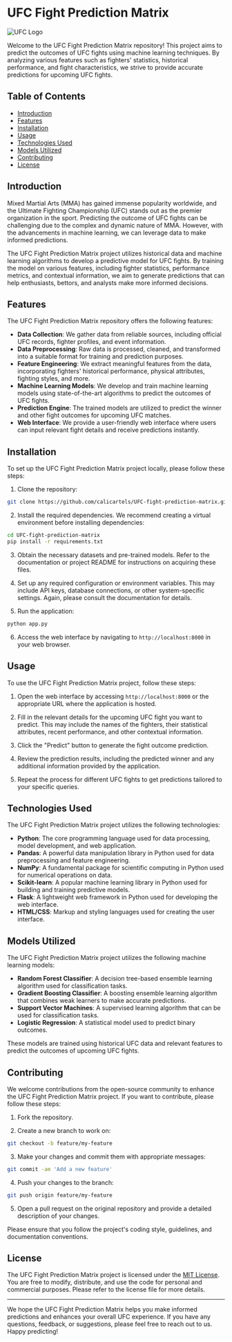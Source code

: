 # UFC Fight Prediction Matrix

![UFC Logo](https://github.com/calicartels/UFC-fight-prediction-matrix/blob/main/images/ufc_logo.png)

Welcome to the UFC Fight Prediction Matrix repository! This project aims to predict the outcomes of UFC fights using machine learning techniques. By analyzing various features such as fighters' statistics, historical performance, and fight characteristics, we strive to provide accurate predictions for upcoming UFC fights.

## Table of Contents

- [Introduction](#introduction)
- [Features](#features)
- [Installation](#installation)
- [Usage](#usage)
- [Technologies Used](#technologies-used)
- [Models Utilized](#models-utilized)
- [Contributing](#contributing)
- [License](#license)

## Introduction

Mixed Martial Arts (MMA) has gained immense popularity worldwide, and the Ultimate Fighting Championship (UFC) stands out as the premier organization in the sport. Predicting the outcome of UFC fights can be challenging due to the complex and dynamic nature of MMA. However, with the advancements in machine learning, we can leverage data to make informed predictions.

The UFC Fight Prediction Matrix project utilizes historical data and machine learning algorithms to develop a predictive model for UFC fights. By training the model on various features, including fighter statistics, performance metrics, and contextual information, we aim to generate predictions that can help enthusiasts, bettors, and analysts make more informed decisions.

## Features

The UFC Fight Prediction Matrix repository offers the following features:

- **Data Collection**: We gather data from reliable sources, including official UFC records, fighter profiles, and event information.
- **Data Preprocessing**: Raw data is processed, cleaned, and transformed into a suitable format for training and prediction purposes.
- **Feature Engineering**: We extract meaningful features from the data, incorporating fighters' historical performance, physical attributes, fighting styles, and more.
- **Machine Learning Models**: We develop and train machine learning models using state-of-the-art algorithms to predict the outcomes of UFC fights.
- **Prediction Engine**: The trained models are utilized to predict the winner and other fight outcomes for upcoming UFC matches.
- **Web Interface**: We provide a user-friendly web interface where users can input relevant fight details and receive predictions instantly.

## Installation

To set up the UFC Fight Prediction Matrix project locally, please follow these steps:

1. Clone the repository:

```bash
git clone https://github.com/calicartels/UFC-fight-prediction-matrix.git
```

2. Install the required dependencies. We recommend creating a virtual environment before installing dependencies:

```bash
cd UFC-fight-prediction-matrix
pip install -r requirements.txt
```

3. Obtain the necessary datasets and pre-trained models. Refer to the documentation or project README for instructions on acquiring these files.

4. Set up any required configuration or environment variables. This may include API keys, database connections, or other system-specific settings. Again, please consult the documentation for details.

5. Run the application:

```bash
python app.py
```

6. Access the web interface by navigating to `http://localhost:8000` in your web browser.

## Usage

To use the UFC Fight Prediction Matrix project, follow these steps:

1. Open the web interface by accessing `http://localhost:8000` or the appropriate URL where the application is hosted.

2. Fill in the relevant details for the upcoming UFC fight you want to predict. This may include the names of the fighters, their statistical attributes, recent performance, and other contextual information.

3. Click the "Predict" button to generate the fight outcome prediction.

4. Review the prediction results, including the predicted winner and any additional information provided by the application.

5. Repeat the process for different UFC fights to get predictions tailored to your specific queries.

## Technologies Used

The UFC Fight Prediction Matrix project utilizes the following technologies:

- **Python**: The core programming language used for data processing, model development, and web application.
- **Pandas**: A powerful data manipulation library in Python used for data preprocessing and feature engineering.
- **NumPy**: A fundamental package for scientific computing in Python used for numerical operations on data.
- **Scikit-learn**: A popular machine learning library in Python used for building and training predictive models.
- **Flask**: A lightweight web framework in Python used for developing the web interface.
- **HTML/CSS**: Markup and styling languages used for creating the user interface.

## Models Utilized

The UFC Fight Prediction Matrix project utilizes the following machine learning models:

- **Random Forest Classifier**: A decision tree-based ensemble learning algorithm used for classification tasks.
- **Gradient Boosting Classifier**: A boosting ensemble learning algorithm that combines weak learners to make accurate predictions.
- **Support Vector Machines**: A supervised learning algorithm that can be used for classification tasks.
- **Logistic Regression**: A statistical model used to predict binary outcomes.

These models are trained using historical UFC data and relevant features to predict the outcomes of upcoming UFC fights.

## Contributing

We welcome contributions from the open-source community to enhance the UFC Fight Prediction Matrix project. If you want to contribute, please follow these steps:

1. Fork the repository.

2. Create a new branch to work on:

```bash
git checkout -b feature/my-feature
```

3. Make your changes and commit them with appropriate messages:

```bash
git commit -am 'Add a new feature'
```

4. Push your changes to the branch:

```bash
git push origin feature/my-feature
```

5. Open a pull request on the original repository and provide a detailed description of your changes.

Please ensure that you follow the project's coding style, guidelines, and documentation conventions.

## License

The UFC Fight Prediction Matrix project is licensed under the [MIT License](https://github.com/calicartels/UFC-fight-prediction-matrix/blob/main/LICENSE). You are free to modify, distribute, and use the code for personal and commercial purposes. Please refer to the license file for more details.

---

We hope the UFC Fight Prediction Matrix helps you make informed predictions and enhances your overall UFC experience. If you have any questions, feedback, or suggestions, please feel free to reach out to us. Happy predicting!
